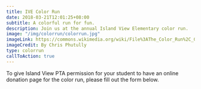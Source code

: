 ```yaml
---
title: IVE Color Run
date: 2018-03-21T12:01:25+08:00
subtitle: A colorful run for fun.
description: Join us at the annual Island View Elementary color run.
image: "/img/colorrun/colorrun.jpg"
imageLink: https://commons.wikimedia.org/wiki/File%3AThe_Color_Run%2C_Grand_Prix_Edition_(Melbourne_2014)_(12869502993).jpg
imageCredit: By Chris Phutully
type: colorrun
callToAction: true
---
```


To give Island View PTA permission for your student to have an online donation page for the color run, please fill out the form below.